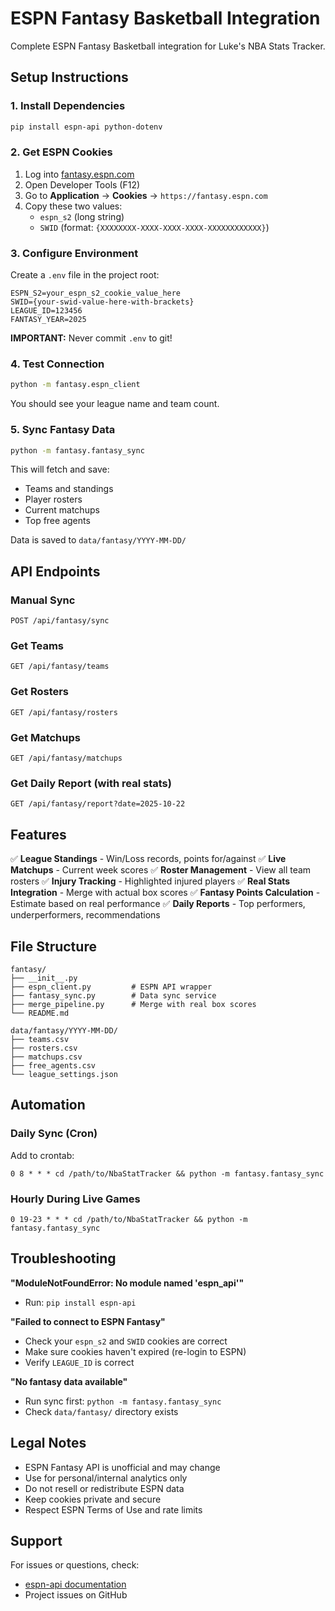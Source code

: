 # ESPN Fantasy Basketball Integration

Complete ESPN Fantasy Basketball integration for Luke's NBA Stats Tracker.

## Setup Instructions

### 1. Install Dependencies

```bash
pip install espn-api python-dotenv
```

### 2. Get ESPN Cookies

1. Log into [fantasy.espn.com](https://fantasy.espn.com)
2. Open Developer Tools (F12)
3. Go to **Application** → **Cookies** → `https://fantasy.espn.com`
4. Copy these two values:
   - `espn_s2` (long string)
   - `SWID` (format: `{XXXXXXXX-XXXX-XXXX-XXXX-XXXXXXXXXXXX}`)

### 3. Configure Environment

Create a `.env` file in the project root:

```env
ESPN_S2=your_espn_s2_cookie_value_here
SWID={your-swid-value-here-with-brackets}
LEAGUE_ID=123456
FANTASY_YEAR=2025
```

**IMPORTANT:** Never commit `.env` to git!

### 4. Test Connection

```bash
python -m fantasy.espn_client
```

You should see your league name and team count.

### 5. Sync Fantasy Data

```bash
python -m fantasy.fantasy_sync
```

This will fetch and save:
- Teams and standings
- Player rosters
- Current matchups
- Top free agents

Data is saved to `data/fantasy/YYYY-MM-DD/`

## API Endpoints

### Manual Sync
```
POST /api/fantasy/sync
```

### Get Teams
```
GET /api/fantasy/teams
```

### Get Rosters
```
GET /api/fantasy/rosters
```

### Get Matchups
```
GET /api/fantasy/matchups
```

### Get Daily Report (with real stats)
```
GET /api/fantasy/report?date=2025-10-22
```

## Features

✅ **League Standings** - Win/Loss records, points for/against
✅ **Live Matchups** - Current week scores
✅ **Roster Management** - View all team rosters
✅ **Injury Tracking** - Highlighted injured players
✅ **Real Stats Integration** - Merge with actual box scores
✅ **Fantasy Points Calculation** - Estimate based on real performance
✅ **Daily Reports** - Top performers, underperformers, recommendations

## File Structure

```
fantasy/
├── __init__.py
├── espn_client.py         # ESPN API wrapper
├── fantasy_sync.py        # Data sync service
├── merge_pipeline.py      # Merge with real box scores
└── README.md

data/fantasy/YYYY-MM-DD/
├── teams.csv
├── rosters.csv
├── matchups.csv
├── free_agents.csv
└── league_settings.json
```

## Automation

### Daily Sync (Cron)

Add to crontab:
```cron
0 8 * * * cd /path/to/NbaStatTracker && python -m fantasy.fantasy_sync
```

### Hourly During Live Games
```cron
0 19-23 * * * cd /path/to/NbaStatTracker && python -m fantasy.fantasy_sync
```

## Troubleshooting

**"ModuleNotFoundError: No module named 'espn_api'"**
- Run: `pip install espn-api`

**"Failed to connect to ESPN Fantasy"**
- Check your `espn_s2` and `SWID` cookies are correct
- Make sure cookies haven't expired (re-login to ESPN)
- Verify `LEAGUE_ID` is correct

**"No fantasy data available"**
- Run sync first: `python -m fantasy.fantasy_sync`
- Check `data/fantasy/` directory exists

## Legal Notes

- ESPN Fantasy API is unofficial and may change
- Use for personal/internal analytics only
- Do not resell or redistribute ESPN data
- Keep cookies private and secure
- Respect ESPN Terms of Use and rate limits

## Support

For issues or questions, check:
- [espn-api documentation](https://github.com/cwendt94/espn-api)
- Project issues on GitHub
